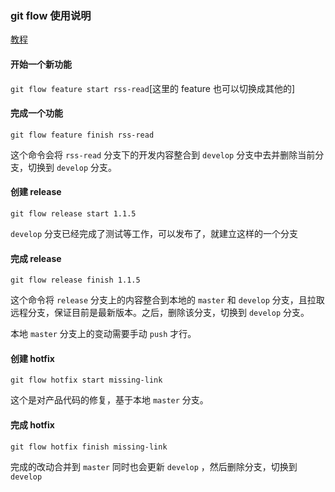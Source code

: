 ### git flow 使用说明

[教程](https://www.git-tower.com/learn/git/ebook/cn/command-line/advanced-topics/git-flow/)


#### 开始一个新功能

`git flow feature start rss-read`[这里的 feature 也可以切换成其他的]

#### 完成一个功能

`git flow feature finish rss-read`

这个命令会将 `rss-read` 分支下的开发内容整合到 `develop` 分支中去并删除当前分支，切换到 `develop` 分支。

#### 创建 release

`git flow release start 1.1.5`

`develop` 分支已经完成了测试等工作，可以发布了，就建立这样的一个分支

#### 完成 release

`git flow release finish 1.1.5`

这个命令将 `release` 分支上的内容整合到本地的 `master` 和 `develop` 分支，且拉取远程分支，保证目前是最新版本。之后，删除该分支，切换到 `develop` 分支。

本地 `master` 分支上的变动需要手动 `push` 才行。


#### 创建 hotfix

`git flow hotfix start missing-link`

这个是对产品代码的修复，基于本地 `master` 分支。

#### 完成 hotfix

`git flow hotfix finish missing-link`

完成的改动合并到 `master` 同时也会更新 `develop` ，然后删除分支，切换到 `develop`